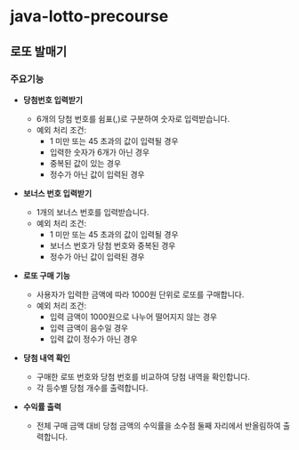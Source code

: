 # java-lotto-precourse
## 로또 발매기

### 주요기능
- **당첨번호 입력받기**
    - 6개의 당첨 번호를 쉼표(,)로 구분하여 숫자로 입력받습니다.
    - 예외 처리 조건:
      - 1 미만 또는 45 초과의 값이 입력될 경우
      - 입력한 숫자가 6개가 아닌 경우
      - 중복된 값이 있는 경우
      - 정수가 아닌 값이 입력된 경우

- **보너스 번호 입력받기**
    - 1개의 보너스 번호를 입력받습니다.
    - 예외 처리 조건:
      - 1 미만 또는 45 초과의 값이 입력될 경우
      - 보너스 번호가 당첨 번호와 중복된 경우
      - 정수가 아닌 값이 입력된 경우

- **로또 구매 기능**
    - 사용자가 입력한 금액에 따라 1000원 단위로 로또를 구매합니다.
    - 예외 처리 조건:
      - 입력 금액이 1000원으로 나누어 떨어지지 않는 경우
      - 입력 금액이 음수일 경우
      - 입력 값이 정수가 아닌 경우

- **당첨 내역 확인**
    - 구매한 로또 번호와 당첨 번호를 비교하여 당첨 내역을 확인합니다.
    - 각 등수별 당첨 개수를 출력합니다.

- **수익률 출력**
    - 전체 구매 금액 대비 당첨 금액의 수익률을 소수점 둘째 자리에서 반올림하여 출력합니다.

